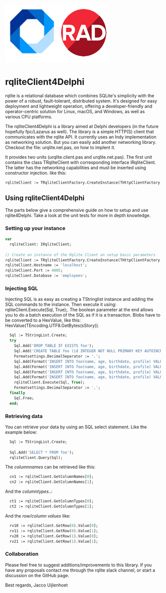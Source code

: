 ![](https://github.com/OwlHatSoftware/rqliteclient4delphi/blob/main/doc/logo-text.png)
=================

# rqliteClient4Delphi

rqlite is a relational database which combines SQLite's simplicity with the power of a robust, fault-tolerant, distributed system. It's designed for easy deployment and lightweight operation, offering a developer-friendly and operator-centric solution for Linux, macOS, and Windows, as well as various CPU platforms. 

The rqliteClient4Delphi is a library aimed at Delphi developers (in the future hopefully fpc/Lazarus as well). The library is a simple HTTP(S) client that communicates with the rqlite API. It currently uses an Indy implementation as networking solution. But you can easily add another networking library. Checkout the file: urqlite.net.pas, on how to implent it. 

It provides two units (urqlite.client.pas and urqlite.net.pas). The first unit contains the class TRqliteClient with corresponding interface IRqliteClient. The latter has the networking capabilities and must be inserted using constructor injection. like this:

```pascal
rqliteClient := TRqliteClientFactory.CreateInstance(THttpClientFactory.CreateIndyInstance);
  ```

## Using rqliteClient4Delphi 
The parts below give a comprehensive guide on how to setup and use rqlite4Delphi. Take a look at the unit tests for more in depth knowledge.

### Setting up your instance
```pascal
var
  rqliteClient: IRqliteClient;
  
// Create an instance of the Rqlite Client an setup basic parameters
rqliteClient := TRqliteClientFactory.CreateInstance(THttpClientFactory.CreateIndyInstance);
rqliteClient.Hostname := 'localhost';
rqliteClient.Port := 4005;
rqliteClient.Database := 'employees';
  ```  
### Injecting SQL
Injecting SQL is as easy as creating a TStringlist instance and adding the SQL commands to the instance.
Then execute it using: rqliteClient.Execute(Sql, True);. The boolean parameter at the end allows you to do a batch execution of the SQL as if it is a transaction. Blobs have to be converted to a HexValue, like this: HexValue(TEncoding.UTF8.GetBytes(sStory)).

```pascal
  Sql := TStringList.Create;
  try
    Sql.Add('DROP TABLE IF EXISTS foo');
    Sql.Add('CREATE TABLE foo (id INTEGER NOT NULL PRIMARY KEY AUTOINCREMENT, name TEXT, age INTEGER, birthdate NUMERIC, profile BLOB)');
    Formatsettings.DecimalSeparator := '.';
    Sql.Add(Format('INSERT INTO foo(name, age, birthdate, profile) VALUES("%s", %d, %f, %s)',['Fiona', 20, EncodeDate(2004, 10, 15), HexValue(TEncoding.UTF8.GetBytes(sStory))]));
    Sql.Add(Format('INSERT INTO foo(name, age, birthdate, profile) VALUES("%s", %d, %f, %s)',['Betty', 32, EncodeDate(2004, 10, 15), HexValue(TEncoding.UTF8.GetBytes(sStory))]));
    Sql.Add(Format('INSERT INTO foo(name, age, birthdate, profile) VALUES("%s", %d, %f, %s)',['Peter', 50, EncodeDate(2004, 10, 15), HexValue(TEncoding.UTF8.GetBytes(sStory))]));
    Sql.Add(Format('INSERT INTO foo(name, age, birthdate, profile) VALUES("%s", %d, %f, %s)',['Benjamin', 43, EncodeDate(2004, 10, 15), HexValue(TEncoding.UTF8.GetBytes(sStory))]));
    rqliteClient.Execute(Sql, True);
    Formatsettings.DecimalSeparator := ',';
  finally
    Sql.Free;
  end;
  ```
  
### Retrieving data 
You can retrieve your data by using an SQL select statement. Like the example below:

```pascal
  Sql := TStringList.Create;
  
  Sql.Add('SELECT * FROM foo');
  rqliteClient.Query(Sql);
  ```

The *columnnames* can be retrieved like this:

```pascal
  cn1 := rqliteClient.GetColumnNames[0];
  cn2 := rqliteClient.GetColumnNames[1];
  ```

And the *columntypes*..:

```pascal
  ct1 := rqliteClient.GetColumnTypes[0];
  ct2 := rqliteClient.GetColumnTypes[1];
  ```

And the *row/column values* like:

```pascal
  rv10 := rqliteClient.GetRow(0).Value[0];
  rv11 := rqliteClient.GetRow(0).Value[1];
  rv20 := rqliteClient.GetRow(1).Value[0];
  rv21 := rqliteClient.GetRow(1).Value[1];
  ```
### Collaboration
Please feel free to suggest additions/improvements to this library. If you have any proposals contact me through the rqlite slack channel, or start a discussion on the GitHub page.

Best regards, Jacco Uijlenhoet